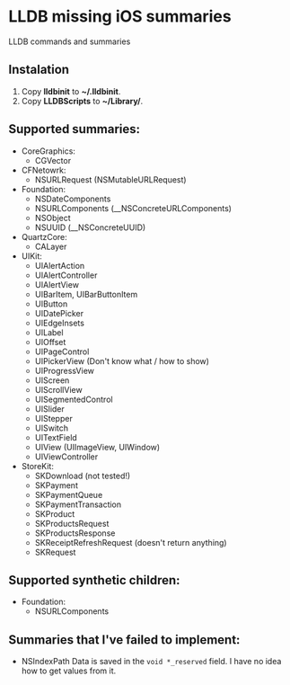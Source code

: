 LLDB missing iOS summaries
==========================

LLDB commands and summaries

## Instalation
1. Copy **lldbinit** to **~/.lldbinit**.
2. Copy **LLDBScripts** to **~/Library/**.

## Supported summaries:
- CoreGraphics:
    - CGVector
- CFNetowrk:
    - NSURLRequest (NSMutableURLRequest)
- Foundation:
    - NSDateComponents
    - NSURLComponents (__NSConcreteURLComponents)
    - NSObject
    - NSUUID (__NSConcreteUUID)
- QuartzCore:
    - CALayer
- UIKit:
    - UIAlertAction
    - UIAlertController
    - UIAlertView
    - UIBarItem, UIBarButtonItem
    - UIButton
    - UIDatePicker
    - UIEdgeInsets
    - UILabel
    - UIOffset
    - UIPageControl
    - UIPickerView (Don't know what / how to show)
    - UIProgressView
    - UIScreen
    - UIScrollView
    - UISegmentedControl
    - UISlider
    - UIStepper
    - UISwitch
    - UITextField
    - UIView (UIImageView, UIWindow)
    - UIViewController
- StoreKit:
    - SKDownload (not tested!)
    - SKPayment
    - SKPaymentQueue
    - SKPaymentTransaction
    - SKProduct
    - SKProductsRequest
    - SKProductsResponse
    - SKReceiptRefreshRequest (doesn't return anything)
    - SKRequest

## Supported synthetic children:
- Foundation:
    - NSURLComponents

## Summaries that I've failed to implement:
- NSIndexPath
Data is saved in the `void *_reserved` field. I have no idea how to get values from it.